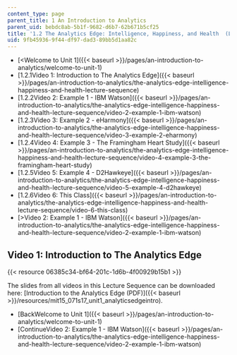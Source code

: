```yaml
---
content_type: page
parent_title: 1 An Introduction to Analytics
parent_uid: bebdc8ab-5b1f-9682-d6b7-62b671b5cf25
title: '1.2 The Analytics Edge: Intelligence, Happiness, and Health  (Lecture Sequence)'
uid: 9fb45936-9f44-df97-dad3-89bb5d1aa82c
---
```


*   [<Welcome to Unit 1]({{< baseurl >}}/pages/an-introduction-to-analytics/welcome-to-unit-1)
*   [1.2.1Video 1: Introduction to The Analytics Edge]({{< baseurl >}}/pages/an-introduction-to-analytics/the-analytics-edge-intelligence-happiness-and-health-lecture-sequence)
*   [1.2.2Video 2: Example 1 - IBM Watson]({{< baseurl >}}/pages/an-introduction-to-analytics/the-analytics-edge-intelligence-happiness-and-health-lecture-sequence/video-2-example-1-ibm-watson)
*   [1.2.3Video 3: Example 2 - eHarmony]({{< baseurl >}}/pages/an-introduction-to-analytics/the-analytics-edge-intelligence-happiness-and-health-lecture-sequence/video-3-example-2-eharmony)
*   [1.2.4Video 4: Example 3 - The Framingham Heart Study]({{< baseurl >}}/pages/an-introduction-to-analytics/the-analytics-edge-intelligence-happiness-and-health-lecture-sequence/video-4-example-3-the-framingham-heart-study)
*   [1.2.5Video 5: Example 4 - D2Hawkeye]({{< baseurl >}}/pages/an-introduction-to-analytics/the-analytics-edge-intelligence-happiness-and-health-lecture-sequence/video-5-example-4-d2hawkeye)
*   [1.2.6Video 6: This Class]({{< baseurl >}}/pages/an-introduction-to-analytics/the-analytics-edge-intelligence-happiness-and-health-lecture-sequence/video-6-this-class)
*   [\>Video 2: Example 1 - IBM Watson]({{< baseurl >}}/pages/an-introduction-to-analytics/the-analytics-edge-intelligence-happiness-and-health-lecture-sequence/video-2-example-1-ibm-watson)

Video 1: Introduction to The Analytics Edge
-------------------------------------------

{{< resource 06385c34-bf64-201c-1d6b-4f00929b15b1 >}}

The slides from all videos in this Lecture Sequence can be downloaded here: [Introduction to the Analytics Edge (PDF)]({{< baseurl >}}/resources/mit15_071s17_unit1_analyticsedgeintro).

*   [BackWelcome to Unit 1]({{< baseurl >}}/pages/an-introduction-to-analytics/welcome-to-unit-1)
*   [ContinueVideo 2: Example 1 - IBM Watson]({{< baseurl >}}/pages/an-introduction-to-analytics/the-analytics-edge-intelligence-happiness-and-health-lecture-sequence/video-2-example-1-ibm-watson)